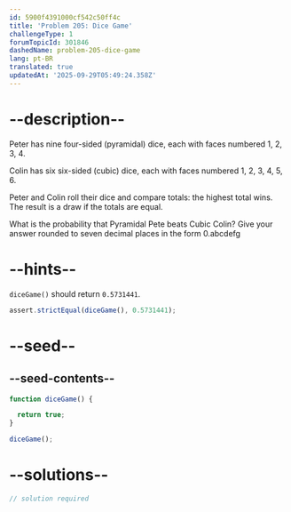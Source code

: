 ```yaml
---
id: 5900f4391000cf542c50ff4c
title: 'Problem 205: Dice Game'
challengeType: 1
forumTopicId: 301846
dashedName: problem-205-dice-game
lang: pt-BR
translated: true
updatedAt: '2025-09-29T05:49:24.358Z'
---
```


# --description--

Peter has nine four-sided (pyramidal) dice, each with faces numbered 1, 2, 3, 4.

Colin has six six-sided (cubic) dice, each with faces numbered 1, 2, 3, 4, 5, 6.

Peter and Colin roll their dice and compare totals: the highest total wins. The result is a draw if the totals are equal.

What is the probability that Pyramidal Pete beats Cubic Colin? Give your answer rounded to seven decimal places in the form 0.abcdefg

# --hints--

`diceGame()` should return `0.5731441`.

```js
assert.strictEqual(diceGame(), 0.5731441);
```

# --seed--

## --seed-contents--

```js
function diceGame() {

  return true;
}

diceGame();
```

# --solutions--

```js
// solution required
```
